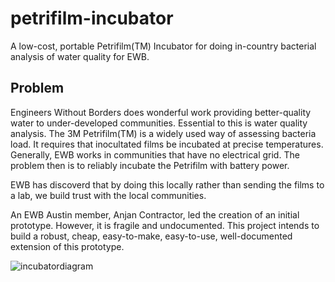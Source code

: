 # petrifilm-incubator
A low-cost, portable Petrifilm(TM) Incubator for doing in-country bacterial analysis of water quality for EWB.

## Problem

Engineers Without Borders does wonderful work providing better-quality water to under-developed communities. Essential
to this is water quality analysis. The 3M Petrifilm(TM) is a widely used way of assessing bacteria load. It requires that
inocultated films be incubated at precise temperatures. Generally, EWB works in communities that have no electrical grid.
The problem then is to reliably incubate the Petrifilm with battery power.

EWB has discoverd that by doing this locally rather than sending the films to a lab, we build trust with the local communities.

An EWB Austin member, Anjan Contractor, led the creation of an initial prototype.  However, it is fragile and undocumented.
This project intends to build a robust, cheap, easy-to-make, easy-to-use, well-documented extension of this prototype.

![incubatordiagram](https://cloud.githubusercontent.com/assets/5296671/9851514/a24c005c-5abe-11e5-8877-42f4bad16fff.png)
